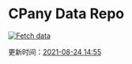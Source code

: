 # CPany Data Repo

[![Fetch data](https://github.com/yjl9903/CPany/actions/workflows/fetch.yml/badge.svg)](https://github.com/yjl9903/CPany/actions/workflows/fetch.yml)

<!-- START_SECTION: update_time -->
更新时间：[2021-08-24 14:55](https://www.timeanddate.com/worldclock/fixedtime.html?msg=Fetch+data&iso=20210824T145507&p1=237)
<!-- END_SECTION: update_time -->
